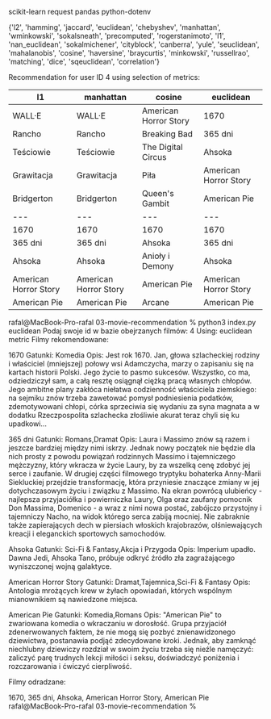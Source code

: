 scikit-learn
request
pandas
python-dotenv





{'l2', 'hamming', 'jaccard', 'euclidean', 'chebyshev', 'manhattan', 'wminkowski', 'sokalsneath', 'precomputed', 'rogerstanimoto', 'l1', 'nan_euclidean', 'sokalmichener', 'cityblock', 'canberra', 'yule', 'seuclidean', 'mahalanobis', 'cosine', 'haversine', 'braycurtis', 'minkowski', 'russellrao', 'matching', 'dice', 'sqeuclidean', 'correlation'}

Recommendation for user ID 4 using selection of metrics:

| l1 | manhattan | cosine | euclidean |
|---|---|---|---|
| WALL·E | WALL·E  | American Horror Story  |  1670 |
| Rancho |  Rancho | Breaking Bad  |  365 dni |
| Teściowie | Teściowie  | The Digital Circus  |  Ahsoka |
| Grawitacja | Grawitacja  | Piła  |  American Horror Story |
| Bridgerton | Bridgerton  | Queen's Gambit  | American Pie  |
|---|---|---|---|---|
|  1670 | 1670  | 1670  | 1670  | 
|  365 dni | 365 dni  |  Ahsoka |  365 dni | 
|  Ahsoka |Ahsoka   |  Anioły i Demony |  Ahsoka | 
|  American Horror Story |American Horror Story   | American Pie  | American Horror Story  |
| American Pie  | American Pie  | Arcane  |  American Pie |


rafal@MacBook-Pro-rafal 03-movie-recommendation % python3 index.py euclidean
Podaj swoje id w bazie obejrzanych filmów: 4
Using: euclidean metric
Filmy rekomendowane: 

1670
Gatunki: Komedia
Opis: Jest rok 1670. Jan, głowa szlacheckiej rodziny i właściciel (mniejszej) połowy wsi Adamczycha, marzy o zapisaniu się na kartach historii Polski. Jego życie to pasmo sukcesów. Wszystko, co ma, odziedziczył sam, a całą resztę osiągnął ciężką pracą własnych chłopów. Jego ambitne plany zakłóca niełatwa codzienność właściciela ziemskiego: na sejmiku znów trzeba zawetować pomysł podniesienia podatków, zdemotywowani chłopi, córka sprzeciwia się wydaniu za syna magnata a w dodatku Rzeczpospolita szlachecka złośliwie akurat teraz chyli się ku upadkowi...

365 dni
Gatunki: Romans,Dramat
Opis: Laura i Massimo znów są razem i jeszcze bardziej między nimi iskrzy. Jednak nowy początek nie będzie dla nich prosty z powodu powiązań rodzinnych Massimo i tajemniczego mężczyzny, który wkracza w życie Laury, by za wszelką cenę zdobyć jej serce i zaufanie. W drugiej części filmowego tryptyku bohaterka Anny-Marii Siekluckiej przejdzie transformację, która przyniesie znaczące zmiany w jej dotychczasowym życiu i związku z Massimo. Na ekran powrócą ulubieńcy - najlepsza przyjaciółka i powierniczka Laury, Olga oraz zaufany pomocnik Don Massima, Domenico - a wraz z nimi nowa postać, zabójczo przystojny i tajemniczy Nacho, na widok którego serca zabiją mocniej. Nie zabraknie także zapierających dech w piersiach włoskich krajobrazów, olśniewających kreacji i eleganckich sportowych samochodów.

Ahsoka
Gatunki: Sci-Fi & Fantasy,Akcja i Przygoda
Opis: Imperium upadło. Dawna Jedi, Ahsoka Tano, próbuje odkryć źródło zła zagrażającego wyniszczonej wojną galaktyce.

American Horror Story
Gatunki: Dramat,Tajemnica,Sci-Fi & Fantasy
Opis: Antologia mrożących krew w żyłach opowiadań, których wspólnym mianownikiem są nawiedzone miejsca.

American Pie
Gatunki: Komedia,Romans
Opis: "American Pie" to zwariowana komedia o wkraczaniu w dorosłość. Grupa przyjaciół zdenerwowanych faktem, że nie mogą się pozbyć znienawidzonego dziewictwa, postanawia podjąć zdecydowane kroki. Jednak, aby zamknąć niechlubny dziewiczy rozdział w swoim życiu trzeba się nieźle namęczyć: zaliczyć parę trudnych lekcji miłości i seksu, doświadczyć poniżenia i rozczarowania i ćwiczyć cierpliwość.

Filmy odradzane: 

1670, 365 dni, Ahsoka, American Horror Story, American Pie
rafal@MacBook-Pro-rafal 03-movie-recommendation % 